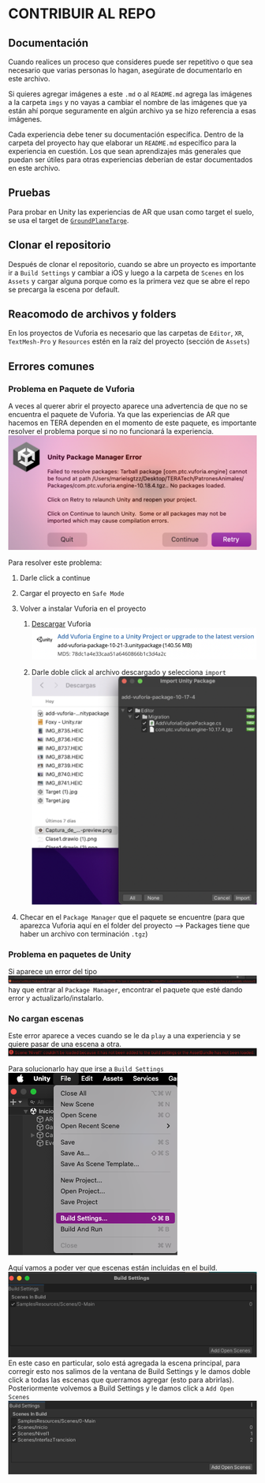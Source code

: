 # CONTRIBUIR AL REPO

## Documentación

Cuando realices un proceso que consideres puede ser repetitivo o que sea necesario que varias personas lo hagan, asegúrate de documentarlo en este archivo.

Si quieres agregar imágenes a este `.md` o al `README.md` agrega las imágenes a la carpeta `imgs` y no vayas a cambiar el nombre de las imágenes que ya están ahí porque seguramente en algún archivo ya se hizo referencia a esas imágenes.

Cada experiencia debe tener su documentación específica. Dentro de la carpeta del proyecto hay que elaborar un `README.md` específico para la experiencia en cuestión. Los que sean aprendizajes más generales que puedan ser útiles para otras experiencias deberían de estar documentados en este archivo.

## Pruebas

Para probar en Unity las experiencias de AR que usan como target el suelo, se usa el target de [`GroundPlaneTarge`](Targets/GroundPlaneTarget.pdf).

## Clonar el repositorio

Después de clonar el repositorio, cuando se abre un proyecto es importante ir a `Build Settings` y cambiar a iOS y luego a la carpeta de `Scenes` en los `Assets` y cargar alguna porque como es la primera vez que se abre el repo se precarga la escena por default.

## Reacomodo de archivos y folders

En los proyectos de Vuforia es necesario que las carpetas de `Editor`, `XR`, `TextMesh-Pro` y `Resources` estén en la raíz del proyecto (sección de `Assets`)

## Errores comunes

### Problema en Paquete de Vuforia

A veces al querer abrir el proyecto aparece una advertencia de que no se encuentra el paquete de Vuforia. Ya que las experiencias de AR que hacemos en TERA dependen en el momento de este paquete, es importante resolver el problema porque si no no funcionará la experiencia.
![errorVuforia1](imgs/VuforiaPackageMissing.png)

Para resolver este problema:

1. Darle click a continue
2. Cargar el proyecto en `Safe Mode`
3. Volver a instalar Vuforia en el proyecto

   1. [Descargar](https://developer.vuforia.com/downloads/sdk) Vuforia
      ![descargarVuforia](imgs/DescargarVuforia.png)

   2. Darle doble click al archivo descargado y selecciona `import`
      ![importarVuforia](imgs/ImportVuforia.png)

4. Checar en el `Package Manager` que el paquete se encuentre (para que aparezca Vuforia aquí en el folder del proyecto --> Packages tiene que haber un archivo con terminación `.tgz`)

### Problema en paquetes de Unity

Si aparece un error del tipo ![errorPackage](imgs/ErrorPackage.png) hay que entrar al `Package Manager`, encontrar el paquete que esté dando error y actualizarlo/instalarlo.

### No cargan escenas

Este error aparece a veces cuando se le da `play` a una experiencia y se quiere pasar de una escena a otra.
![errorCargarEscenas](imgs/ErrorAlCargarEscenas.png)

Para solucionarlo hay que irse a `Build Settings`
![abrirBuildSettings](imgs/AbrirBuildSettings.png)

Aquí vamos a poder ver que escenas están incluidas en el build.
![escenasBuildSettings](imgs/NingunaEscena.png) En este caso en particular, solo está agregada la escena principal, para corregir esto nos salimos de la ventana de Build Settings y le damos doble click a todas las escenas que querramos agregar (esto para abrirlas). Posteriormente volvemos a Build Settings y le damos click a `Add Open Scenes`
![escenasBuildSettings](imgs/EscenasAgregadas.png)
